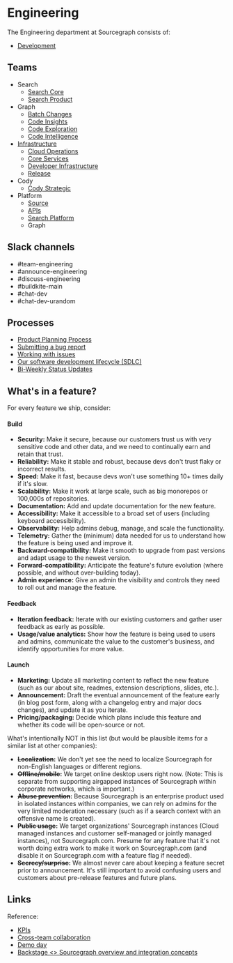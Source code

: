 # Engineering

The Engineering department at Sourcegraph consists of:

- [Development](dev/index.md)

## Teams

- Search
  - [Search Core](teams/search/core.md)
  - [Search Product](teams/search/product.md)
- Graph
  - [Batch Changes](teams/batch-changes/index.md)
  - [Code Insights](teams/code-insights/index.md)
  - [Code Exploration](teams/code-exploration/index.md)
  - [Code Intelligence](teams/code-intelligence/index.md)
- [Infrastructure](infrastructure/index.md)
  - [Cloud Operations](../../departments/cloud/index.md)
  - [Core Services](teams/core-services/index.md)
  - [Developer Infrastructure](teams/devinfra/index.md)
  - [Release](teams/release/index.md)
- Cody
  - [Cody Strategic](teams/cody-strat/index.md)
- Platform
  - [Source](teams/source/index.md)
  - [APIs](teams/apis/index.md)
  - [Search Platform](teams/search/core.md)
  - Graph

## Slack channels

- #team-engineering
- #announce-engineering
- #discuss-engineering
- #buildkite-main
- #chat-dev
- #chat-dev-urandom

## Processes

- [Product Planning Process](product-planning.md)
- [Submitting a bug report](submitting-a-bug-report.md)
- [Working with issues](working-with-issues.md)
- [Our software development lifecycle (SDLC)](sdlc.md)
- [Bi-Weekly Status Updates](bi-weekly-updates.md)

## What's in a feature?

For every feature we ship, consider:

#### Build

- **Security:** Make it secure, because our customers trust us with very sensitive code and other data, and we need to continually earn and retain that trust.
- **Reliability:** Make it stable and robust, because devs don't trust flaky or incorrect results.
- **Speed:** Make it fast, because devs won't use something 10+ times daily if it's slow.
- **Scalability:** Make it work at large scale, such as big monorepos or 100,000s of repositories.
- **Documentation:** Add and update documentation for the new feature.
- **Accessibility:** Make it accessible to a broad set of users (including keyboard accessibility).
- **Observability:** Help admins debug, manage, and scale the functionality.
- **Telemetry:** Gather the (minimum) data needed for us to understand how the feature is being used and improve it.
- **Backward-compatibility:** Make it smooth to upgrade from past versions and adapt usage to the newest version.
- **Forward-compatibility:** Anticipate the feature's future evolution (where possible, and without over-building today).
- **Admin experience:** Give an admin the visibility and controls they need to roll out and manage the feature.

#### Feedback

- **Iteration feedback:** Iterate with our existing customers and gather user feedback as early as possible.
- **Usage/value analytics:** Show how the feature is being used to users and admins, communicate the value to the customer's business, and identify opportunities for more value.

#### Launch

- **Marketing:** Update all marketing content to reflect the new feature (such as our about site, readmes, extension descriptions, slides, etc.).
- **Announcement:** Draft the eventual announcement of the feature early (in blog post form, along with a changelog entry and major docs changes), and update it as you iterate.
- **Pricing/packaging:** Decide which plans include this feature and whether its code will be open-source or not.

What's intentionally NOT in this list (but would be plausible items for a similar list at other companies):

- **~~Localization~~:** We don't yet see the need to localize Sourcegraph for non-English languages or different regions.
- **~~Offline/mobile~~:** We target online desktop users right now. (Note: This is separate from supporting airgapped instances of Sourcegraph within corporate networks, which is important.)
- **~~Abuse prevention~~:** Because Sourcegraph is an enterprise product used in isolated instances within companies, we can rely on admins for the very limited moderation necessary (such as if a search context with an offensive name is created).
- **~~Public usage~~:** We target organizations' Sourcegraph instances (Cloud managed instances and customer self-managed or jointly managed instances), not Sourcegraph.com. Presume for any feature that it's not worth doing extra work to make it work on Sourcegraph.com (and disable it on Sourcegraph.com with a feature flag if needed).
- **~~Secrecy/surprise~~:** We almost never care about keeping a feature secret prior to announcement. It's still important to avoid confusing users and customers about pre-release features and future plans.

## Links

Reference:

- [KPIs](https://sourcegraph.looker.com/boards/20)
- [Cross-team collaboration](cross-team-collab.md)
- [Demo day](demo-day.md)
- [Backstage <> Sourcegraph overview and integration concepts](https://docs.google.com/document/d/1g13hyadsogj-oniBNBHYTxXCS6z3BDqMt-51r6dyeP4/)
